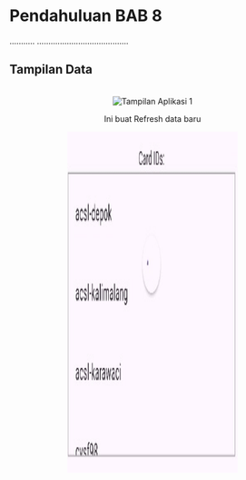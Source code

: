 # Pendahuluan BAB 8
...........
........................................

## Tampilan Data
<div align="center">
  <br>
  <img src="https://raw.githubusercontent.com/Rokel15/GUNADARMA-ASCL-MCS/main/images/gambar-gambar%20bab%208/gambar1.jpeg" alt="Tampilan Aplikasi 1" width="300" height="600"/>
  <p>Ini buat Refresh data baru</p>
  <img src="https://raw.githubusercontent.com/Rokel15/GUNADARMA-ASCL-MCS/main/images/gambar-gambar%20bab%208/gambar2.jpg" alt="Tampilan Aplikasi 2" width="300" height="600"/>
</div>
